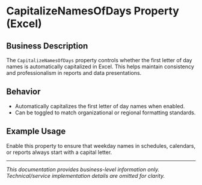 # CapitalizeNamesOfDays Property (Excel)

## Business Description

The `CapitalizeNamesOfDays` property controls whether the first letter of day names is automatically capitalized in Excel. This helps maintain consistency and professionalism in reports and data presentations.

## Behavior
- Automatically capitalizes the first letter of day names when enabled.
- Can be toggled to match organizational or regional formatting standards.

## Example Usage
Enable this property to ensure that weekday names in schedules, calendars, or reports always start with a capital letter.

---
*This documentation provides business-level information only. Technical/service implementation details are omitted for clarity.*
